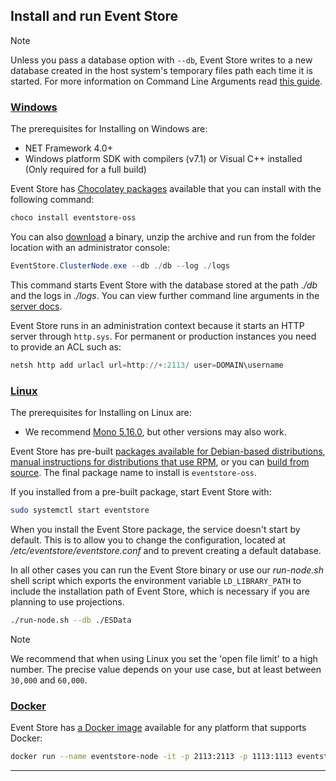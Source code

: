 ## Install and run Event Store

> [!NOTE]
> Unless you pass a database option with `--db`, Event Store writes to a new database created in the host system's temporary files path each time it is started. For more information on Command Line Arguments read [this guide](~/server/command-line-arguments.md).

### [Windows](#tab/tabid-1)

The prerequisites for Installing on Windows are:

-   NET Framework 4.0+
-   Windows platform SDK with compilers (v7.1) or Visual C++ installed (Only required for a full build)

Event Store has [Chocolatey packages](https://chocolatey.org/packages/eventstore-oss) available that you can install with the following command:

```powershell
choco install eventstore-oss
```

You can also [download](https://eventstore.org/downloads/) a binary, unzip the archive and run from the folder location with an administrator console:

```powershell
EventStore.ClusterNode.exe --db ./db --log ./logs
```

This command starts Event Store with the database stored at the path _./db_ and the logs in _./logs_. You can view further command line arguments in the [server docs](~/server/index.md).

Event Store runs in an administration context because it starts an HTTP server through `http.sys`. For permanent or production instances you need to provide an ACL such as:

```powershell
netsh http add urlacl url=http://+:2113/ user=DOMAIN\username
```

### [Linux](#tab/tabid-2)

The prerequisites for Installing on Linux are:

-   We recommend [Mono 5.16.0](https://www.mono-project.com/download/stable/), but other versions may also work.

Event Store has pre-built [packages available for Debian-based distributions](https://packagecloud.io/EventStore/EventStore-OSS), [manual instructions for distributions that use RPM](https://packagecloud.io/EventStore/EventStore-OSS/install#bash-rpm), or you can [build from source](https://github.com/EventStore/EventStore#linux). The final package name to install is `eventstore-oss`.

If you installed from a pre-built package, start Event Store with:

```bash
sudo systemctl start eventstore
```

When you install the Event Store package, the service doesn't start by default. This is to allow you to change the configuration, located at _/etc/eventstore/eventstore.conf_ and to prevent creating a default database.

In all other cases you can run the Event Store binary or use our _run-node.sh_ shell script which exports the environment variable `LD_LIBRARY_PATH` to include the installation path of Event Store, which is necessary if you are planning to use projections.

```bash
./run-node.sh --db ./ESData
```

> [!NOTE]
> We recommend that when using Linux you set the 'open file limit' to a high number. The precise value depends on your use case, but at least between `30,000` and `60,000`.

### [Docker](#tab/tabid-3)

Event Store has [a Docker image](https://hub.docker.com/r/eventstore/eventstore/) available for any platform that supports Docker:

```bash
docker run --name eventstore-node -it -p 2113:2113 -p 1113:1113 eventstore/eventstore
```

* * *